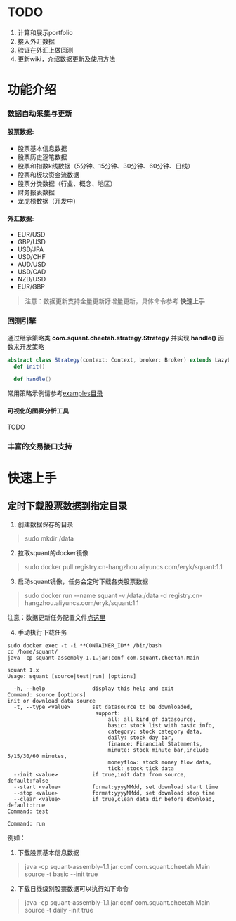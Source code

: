 # TODO 
1. 计算和展示portfolio
2. 接入外汇数据
3. 验证在外汇上做回测
4. 更新wiki，介绍数据更新及使用方法

# 功能介绍

### 数据自动采集与更新

#### 股票数据:

* 股票基本信息数据
* 股票历史逐笔数据
* 股票和指数k线数据（5分钟、15分钟、30分钟、60分钟、日线）
* 股票和板块资金流数据
* 股票分类数据（行业、概念、地区）
* 财务报表数据
* 龙虎榜数据（开发中）

#### 外汇数据:

* EUR/USD
* GBP/USD
* USD/JPA
* USD/CHF
* AUD/USD
* USD/CAD
* NZD/USD
* EUR/GBP

> 注意：数据更新支持全量更新好增量更新，具体命令参考 **快速上手**

### 回测引擎

通过继承策略类 **com.squant.cheetah.strategy.Strategy** 并实现 **handle()** 函数来开发策略
```scala
abstract class Strategy(context: Context, broker: Broker) extends LazyLogging with Broker {
  def init()

  def handle()
```

常用策略示例请参考[examples目录](https://github.com/eryk/squant/tree/master/src/main/scala/com/squant/cheetah/examples)

#### 可视化的图表分析工具

TODO

### 丰富的交易接口支持
 
# 快速上手

## 定时下载股票数据到指定目录

1. 创建数据保存的目录
> sudo mkdir /data

2. 拉取squant的docker镜像
> sudo docker pull registry.cn-hangzhou.aliyuncs.com/eryk/squant:1.1

3. 启动squant镜像，任务会定时下载各类股票数据
> sudo docker run --name squant -v /data:/data -d registry.cn-hangzhou.aliyuncs.com/eryk/squant:1.1

注意：数据更新任务配置文件[点这里](https://github.com/eryk/squant/blob/master/src/main/resources/application.conf)

4. 手动执行下载任务
```
sudo docker exec -t -i **CONTAINER_ID** /bin/bash
cd /home/squant/
java -cp squant-assembly-1.1.jar:conf com.squant.cheetah.Main

squant 1.x
Usage: squant [source|test|run] [options]

  -h, --help               display this help and exit
Command: source [options]
init or download data source
  -t, --type <value>       set datasource to be downloaded,
							support: 
								all: all kind of datasource,
								basic: stock list with basic info,
								category: stock category data,
								daily: stock day bar,
								finance: Financial Statements,
								minute: stock minute bar,include 5/15/30/60 minutes,
								moneyflow: stock money flow data,
								tick: stock tick data
  --init <value>           if true,init data from source, default:false
  --start <value>          format:yyyyMMdd, set download start time
  --stop <value>           format:yyyyMMdd, set download stop time
  --clear <value>          if true,clean data dir before download, default:true
Command: test

Command: run
```

例如：

1. 下载股票基本信息数据
> java -cp squant-assembly-1.1.jar:conf com.squant.cheetah.Main source -t basic --init true

2. 下载日线级别股票数据可以执行如下命令
> java -cp squant-assembly-1.1.jar:conf com.squant.cheetah.Main source -t daily -init true
